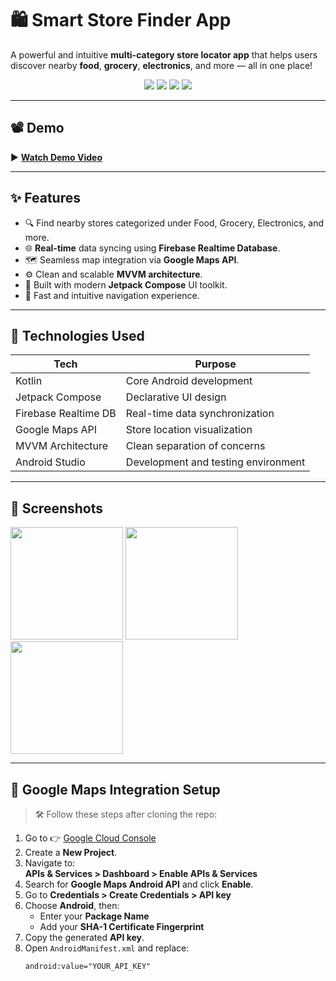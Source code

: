 # 🛍️ Smart Store Finder App

A powerful and intuitive **multi-category store locator app** that helps users discover nearby **food**, **grocery**, **electronics**, and more — all in one place!

<p align="center">
  <img src="https://img.shields.io/badge/Built%20With-Kotlin-%23A97BFF?style=for-the-badge&logo=kotlin" />
  <img src="https://img.shields.io/badge/UI-Jetpack%20Compose-%230070C0?style=for-the-badge&logo=android" />
  <img src="https://img.shields.io/badge/Database-Firebase%20Realtime%20DB-FFCA28?style=for-the-badge&logo=firebase" />
  <img src="https://img.shields.io/badge/Map-Google%20Maps-34A853?style=for-the-badge&logo=google-maps" />
</p>

---

## 📽️ Demo

▶️ **[Watch Demo Video](https://drive.google.com/file/d/1d-2TwIf58ydOTmynvvfqiQE2F4NijUiG/view?usp=drivesdk)**

---

## ✨ Features

- 🔍 Find nearby stores categorized under Food, Grocery, Electronics, and more.
- 🌐 **Real-time** data syncing using **Firebase Realtime Database**.
- 🗺️ Seamless map integration via **Google Maps API**.
- ⚙️ Clean and scalable **MVVM architecture**.
- 🎨 Built with modern **Jetpack Compose** UI toolkit.
- 🚀 Fast and intuitive navigation experience.

---

## 🧠 Technologies Used

| Tech                  | Purpose                                      |
|-----------------------|----------------------------------------------|
| Kotlin                | Core Android development                     |
| Jetpack Compose       | Declarative UI design                        |
| Firebase Realtime DB  | Real-time data synchronization               |
| Google Maps API       | Store location visualization                 |
| MVVM Architecture     | Clean separation of concerns                 |
| Android Studio        | Development and testing environment          |

---

## 📱 Screenshots

<p float="left">
  <img src="https://via.placeholder.com/180x380?text=Home+Screen" width="180" />
  <img src="https://via.placeholder.com/180x380?text=Store+List" width="180" />
  <img src="https://via.placeholder.com/180x380?text=Google+Map" width="180" />
</p>

---

## 🔧 Google Maps Integration Setup

> 🛠️ Follow these steps after cloning the repo:

1. Go to 👉 [Google Cloud Console](http://console.cloud.google.com/)
2. Create a **New Project**.
3. Navigate to:  
   **APIs & Services > Dashboard > Enable APIs & Services**
4. Search for **Google Maps Android API** and click **Enable**.
5. Go to **Credentials > Create Credentials > API key**
6. Choose **Android**, then:
   - Enter your **Package Name**
   - Add your **SHA-1 Certificate Fingerprint**
7. Copy the generated **API key**.
8. Open `AndroidManifest.xml` and replace:
   ```xml
   android:value="YOUR_API_KEY"
